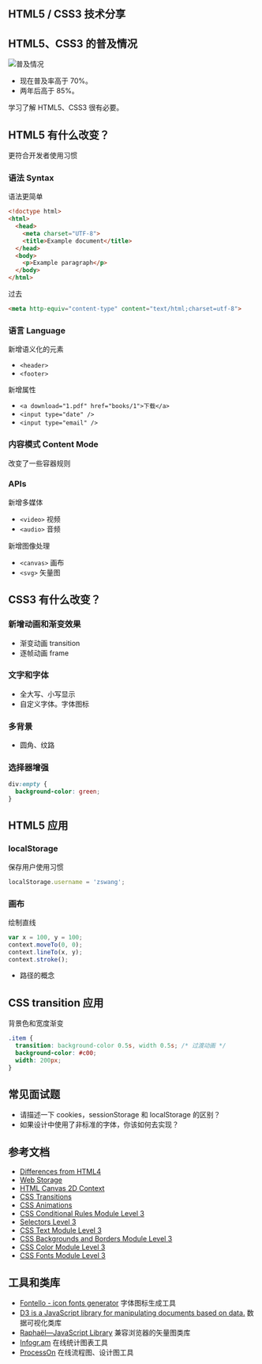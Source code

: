 HTML5 / CSS3 技术分享
---

## HTML5、CSS3 的普及情况

![普及情况](http://divio.qiniudn.com/FrQ0dtCwjxot1EzwItwbH7yQHr-F)

* 现在普及率高于 70%。
* 两年后高于 85%。

学习了解 HTML5、CSS3 很有必要。

## HTML5 有什么改变？

更符合开发者使用习惯

### 语法 Syntax

语法更简单

```html
<!doctype html>
<html>
  <head>
    <meta charset="UTF-8">
    <title>Example document</title>
  </head>
  <body>
    <p>Example paragraph</p>
  </body>
</html>
```

过去

```html
<meta http-equiv="content-type" content="text/html;charset=utf-8">
```
### 语言 Language

新增语义化的元素

 * `<header>`
 * `<footer>`

新增属性

* `<a download="1.pdf" href="books/1">下载</a>`
* `<input type="date" />`
* `<input type="email" />`

### 内容模式 Content Mode

改变了一些容器规则

### APIs

新增多媒体

* `<video>` 视频
* `<audio>` 音频

新增图像处理

* `<canvas>` 画布
* `<svg>` 矢量图

## CSS3 有什么改变？

### 新增动画和渐变效果

* 渐变动画 transition
* 逐帧动画 frame

### 文字和字体

* 全大写、小写显示
* 自定义字体。字体图标

### 多背景

* 圆角、纹路

### 选择器增强

```css
div:empty {
  background-color: green;
}
```

## HTML5 应用

### localStorage

保存用户使用习惯

```javascript
localStorage.username = 'zswang';
```

### 画布

绘制直线

```javascript
var x = 100, y = 100;
context.moveTo(0, 0);
context.lineTo(x, y);
context.stroke();
```

* 路径的概念

## CSS transition 应用

背景色和宽度渐变

```css
.item {
  transition: background-color 0.5s, width 0.5s; /* 过渡动画 */
  background-color: #c00;
  width: 200px;
}
```

## 常见面试题

* 请描述一下 cookies，sessionStorage 和 localStorage 的区别？
* 如果设计中使用了非标准的字体，你该如何去实现？

## 参考文档

* [Differences from HTML4](http://www.w3.org/TR/html5-diff/)
* [Web Storage](http://www.w3.org/TR/webstorage/)
* [HTML Canvas 2D Context](http://www.w3.org/TR/2dcontext/)
* [CSS Transitions](http://www.w3.org/TR/css3-transitions/)
* [CSS Animations](http://www.w3.org/TR/css3-animations/)
* [CSS Conditional Rules Module Level 3](http://www.w3.org/TR/css3-conditional/)
* [Selectors Level 3](http://www.w3.org/TR/selectors/)
* [CSS Text Module Level 3](http://www.w3.org/TR/css3-text/)
* [CSS Backgrounds and Borders Module Level 3](http://www.w3.org/TR/css3-background/)
* [CSS Color Module Level 3](http://www.w3.org/TR/css3-color/)
* [CSS Fonts Module Level 3](http://www.w3.org/TR/css3-fonts/)

## 工具和类库

* [Fontello - icon fonts generator](http://fontello.com/) 字体图标生成工具
* [D3 is a JavaScript library for manipulating documents based on data.](http://d3js.org/) 数据可视化类库
* [Raphaël—JavaScript Library](http://raphaeljs.com/) 兼容浏览器的矢量图类库
* [Infogr.am](http://infogr.am/) 在线统计图表工具
* [ProcessOn](http://www.processon.com/) 在线流程图、设计图工具